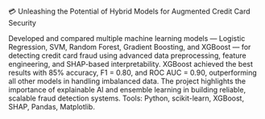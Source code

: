 💳 Unleashing the Potential of Hybrid Models for Augmented Credit Card Security

Developed and compared multiple machine learning models — Logistic Regression, SVM, Random Forest, Gradient Boosting, and XGBoost — for detecting credit card fraud using advanced data preprocessing, feature engineering, and SHAP-based interpretability.
XGBoost achieved the best results with 85% accuracy, F1 = 0.80, and ROC AUC = 0.90, outperforming all other models in handling imbalanced data.
The project highlights the importance of explainable AI and ensemble learning in building reliable, scalable fraud detection systems.
Tools: Python, scikit-learn, XGBoost, SHAP, Pandas, Matplotlib.

